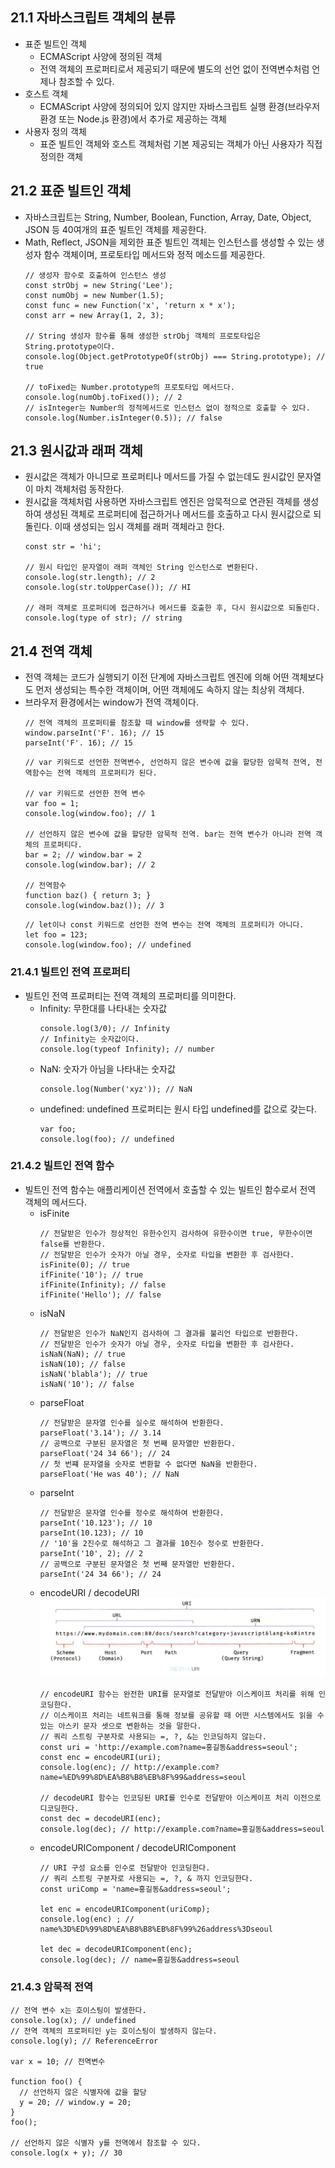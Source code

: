 ## 21.1 자바스크립트 객체의 분류
- 표준 빌트인 객체
  - ECMAScript 사양에 정의된 객체
  - 전역 객체의 프로퍼티로서 제공되기 때문에 별도의 선언 없이 전역변수처럼 언제나 참조할 수 있다.
- 호스트 객체
  - ECMAScript 사양에 정의되어 있지 않지만 자바스크립트 실행 환경(브라우저 환경 또는 Node.js 환경)에서 추가로 제공하는 객체
- 사용자 정의 객체
  - 표준 빌트인 객체와 호스트 객체처럼 기본 제공되는 객체가 아닌 사용자가 직접 정의한 객체

## 21.2 표준 빌트인 객체
- 자바스크립트는 String, Number, Boolean, Function, Array, Date, Object, JSON 등 40여개의 표준 빌트인 객체를 제공한다.
- Math, Reflect, JSON을 제외한 표준 빌트인 객체는 인스턴스를 생성할 수 있는 생성자 함수 객체이며, 프로토타입 메서드와 정적 메소드를 제공한다.
  ```
  // 생성자 함수로 호출하여 인스턴스 생성
  const strObj = new String('Lee');
  const numObj = new Number(1.5);
  const func = new Function('x', 'return x * x');
  const arr = new Array(1, 2, 3);

  // String 생성자 함수를 통해 생성한 strObj 객체의 프로토타입은 String.prototype이다.
  console.log(Object.getPrototypeOf(strObj) === String.prototype); // true

  // toFixed는 Number.prototype의 프로토타입 메서드다.
  console.log(numObj.toFixed()); // 2
  // isInteger는 Number의 정적메서드로 인스턴스 없이 정적으로 호출할 수 있다.
  console.log(Number.isInteger(0.5)); // false
  ```

## 21.3 원시값과 래퍼 객체
- 원시값은 객체가 아니므로 프로퍼티나 메서드를 가질 수 없는데도 원시값인 문자열이 마치 객체처럼 동작한다.
- 원시값을 객체처럼 사용하면 자바스크립트 엔진은 암묵적으로 연관된 객체를 생성하여 생성된 객체로 프로퍼티에 접근하거나 메서드를 호출하고 다시 원시값으로 되돌린다. 이때 생성되는 임시 객체를 래퍼 객체라고 한다.
  ```
  const str = 'hi';

  // 원시 타입인 문자열이 래퍼 객체인 String 인스턴스로 변환된다.
  console.log(str.length); // 2
  console.log(str.toUpperCase()); // HI

  // 래퍼 객체로 프로퍼티에 접근하거나 메서드를 호출한 후, 다시 원시값으로 되돌린다.
  console.log(type of str); // string
  ```

## 21.4 전역 객체
- 전역 객체는 코드가 실행되기 이전 단계에 자바스크립트 엔진에 의해 어떤 객체보다도 먼저 생성되는 특수한 객체이며, 어떤 객체에도 속하지 않는 최상위 객체다.
- 브라우저 환경에서는 window가 전역 객체이다.
  ```
  // 전역 객체의 프로퍼티를 참조할 때 window를 생략할 수 있다.
  window.parseInt('F'. 16); // 15
  parseInt('F'. 16); // 15
  ```
  ```
  // var 키워드로 선언한 전역변수, 선언하지 않은 변수에 값을 할당한 암묵적 전역, 전역함수는 전역 객체의 프로퍼티가 된다.

  // var 키워드로 선언한 전역 변수
  var foo = 1;
  console.log(window.foo); // 1

  // 선언하지 않은 변수에 값을 할당한 암묵적 전역. bar는 전역 변수가 아니라 전역 객체의 프로퍼티다.
  bar = 2; // window.bar = 2
  console.log(window.bar); // 2

  // 전역함수
  function baz() { return 3; }
  console.log(window.baz()); // 3
  ```
  ```
  // let이나 const 키워드로 선언한 전역 변수는 전역 객체의 프로퍼티가 아니다.
  let foo = 123;
  console.log(window.foo); // undefined
  ```

### 21.4.1 빌트인 전역 프로퍼티
- 빌트인 전역 프로퍼티는 전역 객체의 프로퍼티를 의미한다.
    - Infinity: 무한대를 나타내는 숫자값
      ```
      console.log(3/0); // Infinity
      // Infinity는 숫자값이다.
      console.log(typeof Infinity); // number 
      ```
    - NaN: 숫자가 아님을 나타내는 숫자값
      ```
      console.log(Number('xyz')); // NaN
      ```
    - undefined: undefined 프로퍼티는 원시 타입 undefined를 값으로 갖는다.
      ```
      var foo;
      console.log(foo); // undefined
      ```

### 21.4.2 빌트인 전역 함수
- 빌트인 전역 함수는 애플리케이션 전역에서 호출할 수 있는 빌트인 함수로서 전역 객체의 메서드다.
  - isFinite
    ```
    // 전달받은 인수가 정상적인 유한수인지 검사하여 유한수이면 true, 무한수이면 false를 반환한다.
    // 전달받은 인수가 숫자가 아닐 경우, 숫자로 타입을 변환한 후 검사한다.
    isFinite(0); // true
    ifFinite('10'); // true
    ifFinite(Infinity); // false
    ifFinite('Hello'); // false
    ```
  - isNaN
    ```
    // 전달받은 인수가 NaN인지 검사하여 그 결과를 불리언 타입으로 반환한다.
    // 전달받은 인수가 숫자가 아닐 경우, 숫자로 타입을 변환한 후 검사한다.  
    isNaN(NaN); // true
    isNaN(10); // false
    isNaN('blabla'); // true
    isNaN('10'); // false
    ```
  - parseFloat
    ```
    // 전달받은 문자열 인수를 실수로 해석하여 반환한다.
    parseFloat('3.14'); // 3.14
    // 공백으로 구분된 문자열은 첫 번째 문자열만 반환한다.
    parseFloat('24 34 66'); // 24
    // 첫 번쨰 문자열을 숫자로 변환할 수 없다면 NaN을 반환한다.
    parseFloat('He was 40'); // NaN
    ```
  - parseInt
    ```
    // 전달받은 문자열 인수를 정수로 해석하여 반환한다.
    parseInt('10.123'); // 10
    parseInt(10.123); // 10
    // '10'을 2진수로 해석하고 그 결과를 10진수 정수로 반환한다.
    parseInt('10', 2); // 2
    // 공백으로 구분된 문자열은 첫 번째 문자열만 반환한다.
    parseInt('24 34 66'); // 24
    ```
  - encodeURI / decodeURI
    ![URI](image.png)
    ```
    // encodeURI 함수는 완전한 URI를 문자열로 전달받아 이스케이프 처리를 위해 인코딩한다.
    // 이스케이프 처리는 네트워크를 통해 정보를 공유할 때 어떤 시스템에서도 읽을 수 있는 아스키 문자 셋으로 변환하는 것을 말한다.
    // 쿼리 스트링 구분자로 사용되는 =, ?, &는 인코딩하지 않는다.
    const uri = 'http://example.com?name=홍길동&address=seoul';
    const enc = encodeURI(uri);
    console.log(enc); // http://example.com?name=%ED%99%8D%EA%B8%B8%EB%8F%99&address=seoul

    // decodeURI 함수는 인코딩된 URI를 인수로 전달받아 이스케이프 처리 이전으로 디코딩한다.
    const dec = decodeURI(enc);
    console.log(dec); // http://example.com?name=홍길동&address=seoul
    ```
  - encodeURIComponent / decodeURIComponent
    ```
    // URI 구성 요소를 인수로 전달받아 인코딩한다.
    // 쿼리 스트링 구분자로 사용되는 =, ?, & 까지 인코딩한다.
    const uriComp = 'name=홍길동&address=seoul';

    let enc = encodeURIComponent(uriComp);
    console.log(enc) ; // name%3D%ED%99%8D%EA%B8%B8%EB%8F%99%26address%3Dseoul

    let dec = decodeURIComponent(enc);
    console.log(dec); // name=홍길동&address=seoul
    ```
### 21.4.3 암묵적 전역
```
// 전역 변수 x는 호이스팅이 발생한다.
console.log(x); // undefined
// 전역 객체의 프로퍼티인 y는 호이스팅이 발생하지 않는다.
console.log(y); // ReferenceError

var x = 10; // 전역변수

function foo() {
  // 선언하지 않은 식별자에 값을 할당
  y = 20; // window.y = 20;
}
foo();

// 선언하지 않은 식별자 y를 전역에서 참조할 수 있다.
console.log(x + y); // 30
```